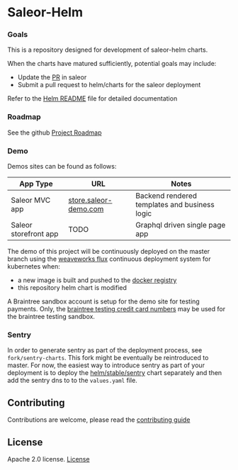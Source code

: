 # Saleor-Helm

### Goals

This is a repository designed for development of saleor-helm charts. 

When the charts have matured sufficiently, potential goals may include: 

  - Update the [PR](https://github.com/mirumee/saleor/pull/2702) in saleor 
  - Submit a pull request to helm/charts for the saleor deployment 

Refer to the [Helm README](deployment/helm/README.md) file for detailed documentation

### Roadmap

See the github [Project Roadmap](https://github.com/stephenmoloney/saleor-helm/projects/1)

### Demo

Demos sites can be found as follows:

| App Type  | URL  | Notes |
|---|---|---|
| Saleor MVC app | [store.saleor-demo.com](https://store.saleor-demo.com) | Backend rendered templates and business logic |
| Saleor storefront app  |  TODO | Graphql driven single page app |

The demo of this project will be continuously deployed on the master
branch using the [weaveworks flux](https://github.com/weaveworks/flux)
continuous deployment system for kubernetes when:

- a new image is built and pushed to the [docker registry](https://hub.docker.com/r/smoloney/saleor/tags)
- this repository helm chart is modified


A Braintree sandbox account is setup for the demo site for testing payments.
Only, the [braintree testing credit card numbers](https://developers.braintreepayments.com/guides/credit-cards/testing-go-live/php)
may be used for the braintree testing sandbox.


### Sentry

In order to generate sentry as part of the deployment process, see `fork/sentry-charts`.
This fork might be eventually be reintroduced to master. For now, the
easiest way to introduce sentry as part of your deployment is to
deploy the [helm/stable/sentry](https://github.com/helm/charts/tree/master/stable/sentry)
chart separately and then add the sentry dns to to the `values.yaml` file.

## Contributing

Contributions are welcome, please read the [contributing guide](https://raw.githubusercontent.com/stephenmoloney/saleor-helm/master/.github/CONTRIBUTING.md)

## License

Apache 2.0 license. [License](#LICENSE)
